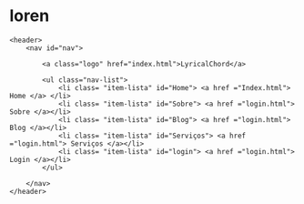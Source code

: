 # loren

    <header>
        <nav id="nav">

            <a class="logo" href="index.html">LyricalChord</a>

            <ul class="nav-list">
                <li class= "item-lista" id="Home"> <a href ="Index.html"> Home </a> </li>   
                <li class= "item-lista" id="Sobre"> <a href ="login.html"> Sobre </a></li>  
                <li class= "item-lista" id="Blog"> <a href ="login.html"> Blog </a></li>
                <li class= "item-lista" id="Serviços"> <a href ="login.html"> Serviços </a></li>
                <li class= "item-lista" id="login"> <a href ="login.html"> Login </a></li>
            </ul>

        </nav>
    </header>
